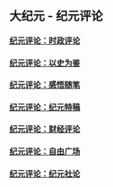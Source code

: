 ## 大纪元 - 纪元评论

#### [纪元评论：时政评论](indexes/nsc1025/README.md?12290330)
#### [纪元评论：以史为鉴](indexes/nsc1028/README.md?12290330)
#### [纪元评论：感悟随笔](indexes/nsc1035/README.md?12290330)
#### [纪元评论：纪元特稿](indexes/nsc424/README.md?12290330)
#### [纪元评论：财经评论](indexes/nsc1026/README.md?12290330)
#### [纪元评论：自由广场](indexes/nsc993/README.md?12290330)
#### [纪元评论：纪元社论](indexes/nsc422/README.md?12290330)
